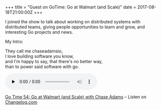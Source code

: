 +++
title = "Guest on GoTime: Go at Walmart (and Scale)"
date = 2017-08-18T21:00:00Z
+++

I joined the show to talk about working on distributed systems with distributed teams, giving people opportunities to learn and grow, and interesting Go projects and news.

My Intro:

They call me chaseadamsio, <br />
I love building software you know, <br />
and I'm happy to say, that there's no better way, <br />
than to power said software with go.

<audio data-theme="night" data-src="https://changelog.com/gotime/54/embed" src="https://cdn.changelog.com/uploads/gotime/54/go-time-54.mp3" preload="none" class="changelog-episode" controls></audio><p><a href="https://changelog.com/gotime/54">Go Time 54: Go at Walmart (and Scale) with Chase Adams</a> – Listen on <a href="https://changelog.com/">Changelog.com</a></p><script async src="//cdn.changelog.com/embed.js"></script>
